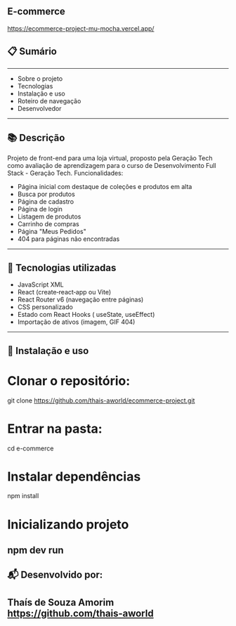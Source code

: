 ## E-commerce 
https://ecommerce-project-mu-mocha.vercel.app/

## 📋 Sumário
----

- Sobre o projeto
- Tecnologias
- Instalação e uso
- Roteiro de navegação
- Desenvolvedor
----

## 📚 Descrição
Projeto de front-end para uma loja virtual, proposto pela Geração Tech como avaliação de aprendizagem para o curso de Desenvolvimento Full Stack - Geração Tech. 
Funcionalidades:

- Página inicial com destaque de coleções e produtos em alta
- Busca por produtos
- Página de cadastro
- Página de login
- Listagem de produtos
- Carrinho de compras
- Página "Meus Pedidos"
- 404 para páginas não encontradas
----

## 🚀 Tecnologias utilizadas

- JavaScript XML
- React (create‑react‑app ou Vite)
- React Router v6 (navegação entre páginas)
- CSS personalizado
- Estado com React Hooks ( useState, useEffect)
- Importação de ativos (imagem, GIF 404)
---- 

## 🚀 Instalação e uso

# Clonar o repositório:
git clone https://github.com/thais-aworld/ecommerce-project.git

# Entrar na pasta:
cd e-commerce

# Instalar dependências
npm install

# Inicializando projeto
npm dev run
----

## 📬 Desenvolvido por:
Thaís de Souza Amorim 
https://github.com/thais-aworld
----
